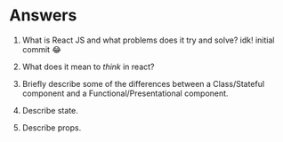 # Answers

1.  What is React JS and what problems does it try and solve?
idk! initial commit 😂

1.  What does it mean to _think_ in react?

1.  Briefly describe some of the differences between a Class/Stateful component and a Functional/Presentational component.

1.  Describe state.

1.  Describe props.
